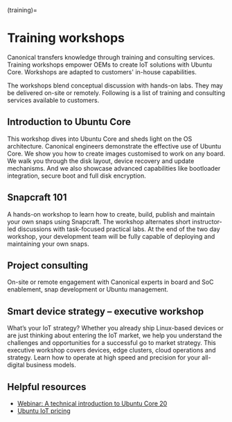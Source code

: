 (training)=
# Training workshops

Canonical transfers knowledge through training and consulting services. Training workshops empower OEMs to create IoT solutions with Ubuntu Core. Workshops are adapted to customers' in-house capabilities.

The workshops blend conceptual discussion with hands-on labs. They may be delivered on-site or remotely. Following is a list of training and consulting services available to customers.

## Introduction to Ubuntu Core

This workshop dives into Ubuntu Core and sheds light on the OS architecture. Canonical engineers demonstrate the effective use of Ubuntu Core. We show you how to create images customised to work on any board. We walk you through the disk layout, device recovery and update mechanisms. And we also showcase advanced capabilities like bootloader integration, secure boot and full disk encryption.

## Snapcraft 101

A hands-on workshop to learn how to create, build, publish and maintain your own snaps using Snapcraft. The workshop alternates short instructor-led discussions with task-focused practical labs. At the end of the two day workshop, your development team will be fully capable of deploying and maintaining your own snaps.

## Project consulting

On-site or remote engagement with Canonical experts in board and SoC enablement, snap development or Ubuntu management.

## Smart device strategy – executive workshop

What’s your IoT strategy? Whether you already ship Linux-based devices or are just thinking about entering the IoT market, we help you understand the challenges and opportunities for a successful go to market strategy. This executive workshop covers devices, edge clusters, cloud operations and strategy. Learn how to operate at high speed and precision for your all-digital business models.

## Helpful resources

* [Webinar: A technical introduction to Ubuntu Core 20](https://ubuntu.com/engage/technical-intro-to-ubuntu-core-20)
* [Ubuntu IoT pricing](https://ubuntu.com/pricing/devices)
